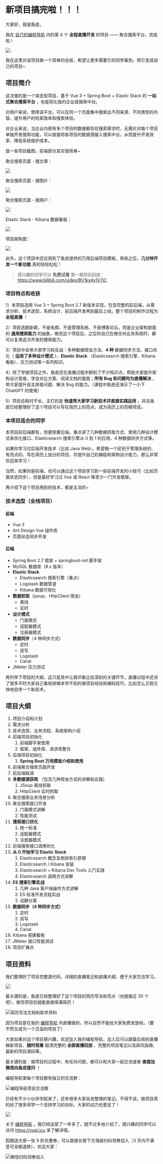 # 新项目搞完啦！！！

大家好，我是鱼皮。

我在 [自己的编程导航](https://mp.weixin.qq.com/s?__biz=MzI1NDczNTAwMA==&mid=2247539132&idx=2&sn=45af016dee0c03491750f76ba8fdbd25&chksm=e9c2be4bdeb5375d3253155b4053263109a631620b7cb9074e2fe1b4a5b1604ef92c522b606e&token=145986907&lang=zh_CN#rd) 内的第 4 个 **全程直播开发** 的项目 ——  聚合搜索平台，完结啦！

![](https://www.codefather.cn/img/image-20220419224055491.png)

我在这里对该项目做一个简单的总结，希望让更多需要它的同学看到，把它变成自己的项目~

## 项目简介

这次做的是一个突击型项目，基于 Vue 3 + Spring Boot + Elastic Stack 的 **一站式聚合搜索平台** ，也是简化版的企业级搜索中台。

对用户来说，使用该平台，可以在同一个页面集中搜索出不同来源、不同类型的内容，提升用户的检索效率和搜索体验。

对企业来说，当企业内部有多个项目的数据都存在搜索需求时，无需针对每个项目单独开发搜索功能，可以直接将各项目的数据源接入搜索中台，从而提升开发效率、降低系统维护成本。

放一些项目截图，前端部分其实很简单~

聚合搜索页面 - 搜文章：

![](https://pic.yupi.icu/1/1680425753446-db21e8a2-0fd2-496d-8539-b5e3c1f35758-20230405103944869.png)

聚合搜索页面 - 搜图片：

![](https://pic.yupi.icu/1/1680425525242-a6c69abb-1bae-489e-a509-6ddfda0d2c48-20230402170832730-20230405103945216.png)

聚合搜索页面 - 搜用户：

![](https://pic.yupi.icu/1/1680425678150-91c35525-a9d4-47e5-9c09-06548c84f7c4-20230402170853604-20230405103945327.png)

Elastic Stack - Kibana 数据看板：

![](https://pic.yupi.icu/1/1680425981611-18e62334-1243-4741-9013-124494249fcb-20230405103945457.png)



项目架构图：

![](https://pic.yupi.icu/1/image-20230402105911365-20230405103945571.png)

此外，这个项目中还应用到了鱼皮提供的万用后端项目模板，熟练之后，**几分钟开发一个新功能** 真的轻轻松松！

> 感兴趣的同学可以 **免费试看** 第一期项目回放：https://www.bilibili.com/video/BV1ks4y1V7jC



### 项目特点和收获

1）本项目选用 Vue 3 + Spring Boot 2.7 新版本实现，包含完整的前后端，从需求分析、技术选型、系统设计、前后端开发再到最后上线，整个项目的制作过程为 **全程直播** ！

2）项目选题新颖，不是电商、不是管理系统、不是博客论坛，而是企业架构层面的 **通用搜索能力** 的抽象，做完这个项目后，之后你自己在做任何业务系统时，都可以复用这次开发的搜索能力。

3）项目中会带大家学习和实战：多种数据爬虫方法、**4 种** 数据同步方法、接口优化（ **运用了多种设计模式** ）、**Elastic Stack** （Elasticsearch 搜索引擎、Kibana 看板）、压力测试等一系列知识。

4）除了学做项目之外，鱼皮还在直播过程中聊到了不少知识点，帮助大家提升架构设计思维、学会对比方案、阅读文档的套路；**所有 Bug 和问题均为直播解决** ，带大家提升自主排查问题、解决 Bug 的能力。（课程中鱼皮还演示了一小下 ChatGPT 的使用）

5）项目总耗时不长，主打的是 **快速带大家学习新技术并直接实践运用** ，并且鱼皮已经整理好了这个项目可以写在简历上的亮点，成为简历上的亮眼项目。



### 本项目适合的同学

本项目前后端都有，但更侧重后端，重点讲了几种数据抓取方式、使用几种设计模式来优化接口、Elasticsearch 搜索引擎从 0 到 1 的应用、4 种数据同步方式等。

如果你学习过后端开发技术（比如 Java Web），希望做一个区别于管理系统的、有亮点的、写在简历上加分的项目，并提升自己的编程和架构设计能力，那么非常欢迎来学习！

当然，如果你是前端，也可以通过这个项目学习到一些前端开发的小技巧（比如页面状态同步），但是最好学习过 Vue 或 React 等至少一门开发框架。

再介绍下这个项目用到的技术，都是主流的~



### 技术选型（全栈项目）

#### 前端

- Vue 3
- Ant Design Vue 组件库
- 页面状态同步开发

#### 后端

- Spring Boot 2.7 框架 + springboot-init 脚手架
- MySQL 数据库（8.x 版本）
- **Elastic Stack**
  - Elasticsearch 搜索引擎（重点）
  - Logstash 数据管道
  - Kibana 数据可视化
- **数据抓取**（jsoup、HttpClient 爬虫）
  - 离线
  - 实时
- **设计模式**
  - 门面模式
  - 适配器模式
  - 注册器模式
- **数据同步**（4 种同步方式）
  - 定时
  - 双写
  - Logstash
  - Canal
- JMeter 压力测试



再列举下项目的大纲，这只是其中让我印象比较深刻的关键环节，直播过程中还讲了很多平时大家自己看视频根本学不到的做项目经验和编码技巧，比如怎么又稳又快地自学一个新技术。



## 项目大纲

1. 项目介绍和计划
2. 需求分析
3. 技术选型、业务流程、系统架构介绍
4. 前端项目初始化
   1. 前端脚手架使用
   2. 框架、组件库、请求库整合
5. 后端项目初始化
   1. **Spring Boot 万用模板介绍和使用**
6. 前端聚合搜索页面开发
7. 前后端联调
8. **多数据源获取** （包含几种爬虫方式的讲解和实践）
   1. JSoup 离线抓取
   2. HttpClient 实时抓取
9. 聚合搜索业务场景分析
10. 聚合搜索接口开发
    1. 门面模式讲解
    2. 性能测试
11. **搜索接口优化**
    1. 统一标准
    2. 适配器模式
    3. 注册器模式
12. 前端搜索接口调用优化
13. **从 0 开始学习 Elastic Stack**
    1. Elasticsearch 概念及倒排索引原理
    2. Elasticsearch / Kibana 安装
    3. Elasticsearch + Kibana Dev Tools 入门实践
    4. Elasticsearch 调用方式讲解
14. **ES 搜索引擎实战**
    1. 几种 Java 客户端操作方式讲解
    2. ES 标准开发流程实战
    3. 动静分离
15. **数据同步（4 种同步方式）**
    1. 定时
    2. 双写
    3. Logstash
    4. Canal
16. Kibana 搭建看板
17. JMeter 接口性能测试
18. 项目扩展点



## 项目资料

我们整理好了项目完整源代码、详细的直播笔记和直播大纲，便于大家交流学习。

![](https://pic.yupi.icu/1/image-20230405110715474.png)

最关键的是，鱼皮已经整理好了这个项目的简历写法和亮点（也就接近 30 个吧），做完项目后就能直接填满简历！

![简历写法文档和助学资料](https://pic.yupi.icu/1/image-20230405110215573.png)

因为项目是在我的 [编程导航](https://mp.weixin.qq.com/s?__biz=MzI1NDczNTAwMA==&mid=2247539132&idx=2&sn=45af016dee0c03491750f76ba8fdbd25&chksm=e9c2be4bdeb5375d3253155b4053263109a631620b7cb9074e2fe1b4a5b1604ef92c522b606e&token=145986907&lang=zh_CN#rd) 内直播做的，所以自然不能给大家免费发放啦。（要不然又成为一个泛滥的项目了）

大家如果对这个项目感兴趣，欢迎加入我的编程导航，加入后可以跟着后续的直播做新项目、**随时观看** 超清完整的 **全部直播回放** 、完整的项目笔记以及踩坑指南、最新的项目源码等。

最关键的是：做项目的过程中，有任何问题，都可以和大家一起交流或者 **直接加微信向鱼皮提问** ！

编程导航里每个项目都有独立的交流群：

![编程导航项目交流群](https://pic.yupi.icu/1/image-20230405110954231.png)

已经有不少小伙伴学起来了，还有很多大家自发整理的笔记。不得不说，做项目真的给了很多同学一个坚持学习的目标，大家的动力也更足了！

![](https://pic.yupi.icu/1/image-20230405111208756.png)

关于 [编程导航](https://mp.weixin.qq.com/s?__biz=MzI1NDczNTAwMA==&mid=2247539132&idx=2&sn=45af016dee0c03491750f76ba8fdbd25&chksm=e9c2be4bdeb5375d3253155b4053263109a631620b7cb9074e2fe1b4a5b1604ef92c522b606e&token=145986907&lang=zh_CN#rd) ，我已经运营了一年多了，就不过多地介绍了，感兴趣的同学可以访问 https://yupi.icu 来了解详情。

假期送大家一张 9 折优惠券，可以直接长按下方海报扫码领券加入（3 天内不满意可全额退款），欢迎大家：

![微信扫码领券加入](../../../image/join_us.png)

